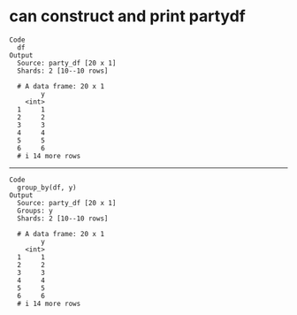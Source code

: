 # can construct and print partydf

    Code
      df
    Output
      Source: party_df [20 x 1]
      Shards: 2 [10--10 rows]
      
      # A data frame: 20 x 1
            y
        <int>
      1     1
      2     2
      3     3
      4     4
      5     5
      6     6
      # i 14 more rows

---

    Code
      group_by(df, y)
    Output
      Source: party_df [20 x 1]
      Groups: y
      Shards: 2 [10--10 rows]
      
      # A data frame: 20 x 1
            y
        <int>
      1     1
      2     2
      3     3
      4     4
      5     5
      6     6
      # i 14 more rows


